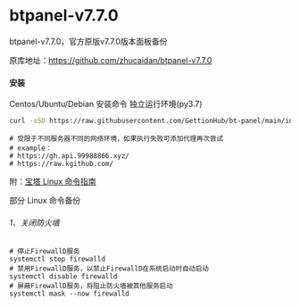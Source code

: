 # btpanel-v7.7.0

btpanel-v7.7.0，官方原版v7.7.0版本面板备份

原库地址：https://github.com/zhucaidan/btpanel-v7.7.0  



#### 安装

Centos/Ubuntu/Debian 安装命令 独立运行环境(py3.7)


```Bash
curl -sSO https://raw.githubusercontent.com/GettionHub/bt-panel/main/initial/install.sh && bash install.sh
```

```
# 受限于不同服务器不同的网络环境，如果执行失败可添加代理再次尝试
# example：
# https://gh.api.99988866.xyz/
# https://raw.kgithub.com/
```

附：[宝塔 Linux 命令指南](https://www.bt.cn/new/btcode.html)  



部分 Linux 命令备份

###### 1、关闭防火墙

```shell
# 停止FirewallD服务
systemctl stop firewalld
# 禁用FirewallD服务，以禁止FirewallD在系统启动时自动启动
systemctl disable firewalld
# 屏蔽FirewallD服务，将阻止防火墙被其他服务启动
systemctl mask --now firewalld
```

